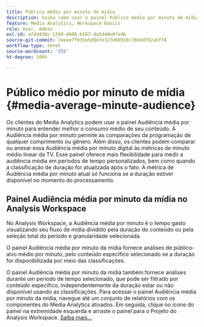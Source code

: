 ```yaml
---
title: Público médio por minuto de mídia
description: Saiba como usar o painel Público médio por minuto de mídia para analisar o público médio por minuto de um conteúdo específico ou em um período personalizado.
feature: Media Analytics, Workspace Basics
role: User, Admin
exl-id: af4d430c-1349-4606-b587-da5d40e0fe4b
source-git-commit: 7eeee7f035e5d9e7e327e60910c78bbdf02abff8
workflow-type: tm+mt
source-wordcount: '255'
ht-degree: 100%

---
```


# Público médio por minuto de mídia {#media-average-minute-audience}

Os clientes do Media Analytics podem usar o painel Audiência média por minuto para entender melhor o consumo médio de seu conteúdo. A Audiência média por minuto permite as comparações da programação de qualquer comprimento ou gênero. Além disso, os clientes podem comparar ou anexar essa Audiência média por minuto digital às métricas de minuto médio linear da TV. Esse painel oferece mais flexibilidade para medir a audiência média em períodos de tempo personalizados, bem como quando a classificação de duração for atualizada após o fato. A métrica de Audiência média por minuto atual só funciona se a duração estiver disponível no momento do processamento.

## Painel Audiência média por minuto da mídia no Analysis Workspace

No Analysis Workspace, a Audiência média por minuto é o tempo gasto visualizando seu fluxo de mídia dividido pela duração do conteúdo ou pela seleção total do período e granularidade selecionada.


O painel Audiência média por minuto da mídia fornece análises de público-alvo médio por minuto, pelo conteúdo específico selecionado se a duração for disponibilizada por meio das classificações.

O painel Audiência média por minuto da mídia também fornece análises durante um período de tempo selecionado, que pode ser filtrado por conteúdo específico, independentemente da duração estar ou não disponível usando as classificações. Para acessar o painel Audiência média por minuto da mídia, navegue até um conjunto de relatórios com os componentes do Media Analytics ativados. Em seguida, clique no ícone do painel na extremidade esquerda e arraste o painel para o Projeto do Analysis Workspace. [Saiba mais...](https://experienceleague.adobe.com/docs/analytics/analyze/analysis-workspace/panels/average-minute-audience-panel.html?lang=pt-BR)
